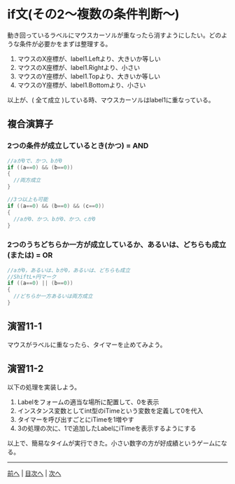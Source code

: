 # if文(その2～複数の条件判断～)
動き回っているラベルにマウスカーソルが重なったら消すようにしたい。どのような条件が必要かをまずは整理する。

1. マウスのX座標が、label1.Leftより、大きいか等しい
2. マウスのX座標が、label1.Rightより、小さい
3. マウスのY座標が、label1.Topより、大きいか等しい
4. マウスのY座標が、label1.Bottomより、小さい

以上が、( 全て成立 )している時、マウスカーソルはlabel1に重なっている。

## 複合演算子

### 2つの条件が成立しているとき(かつ) = AND

```cs
//aが0で、かつ、bが0
if ((a==0) && (b==0))
{
  //両方成立
}

//3つ以上も可能
if ((a==0) && (b==0) && (c==0))
{
  //aが0、かつ、bが0、かつ、cが0
}
```

### 2つのうちどちらか一方が成立しているか、あるいは、どちらも成立(または) = OR

```cs
//aが0，あるいは、bが0，あるいは、どちらも成立
//ShiftL+円マーク
if ((a==0) || (b==0))
{
  //どちらか一方あるいは両方成立
}
```

## 演習11-1
マウスがラベルに重なったら、タイマーを止めてみよう。

## 演習11-2
以下の処理を実装しよう。

1.	Labelをフォームの適当な場所に配置して、0を表示
2.	インスタンス変数としてint型のiTimeという変数を定義して0を代入
3.	タイマーを呼び出すごとにiTimeを1増やす
4.	3の処理の次に、1で追加したLabelにiTimeを表示するようにする

以上で、簡易なタイムが実行できた。小さい数字の方が好成績というゲームになる。

---

[前へ](10.md) | [目次へ](README.md#%E7%9B%AE%E6%AC%A1) | [次へ](12.md)
